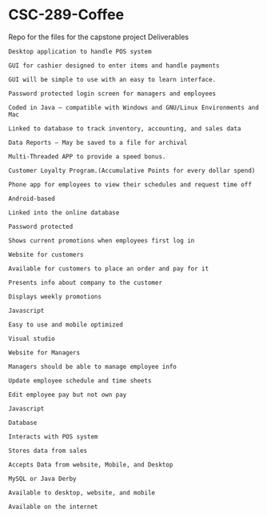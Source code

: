 # CSC-289-Coffee
Repo for the files for the capstone project
Deliverables  

    Desktop application to handle POS system 

    GUI for cashier designed to enter items and handle payments 

    GUI will be simple to use with an easy to learn interface. 

    Password protected login screen for managers and employees 

    Coded in Java – compatible with Windows and GNU/Linux Environments and Mac 

    Linked to database to track inventory, accounting, and sales data 

    Data Reports – May be saved to a file for archival 

    Multi-Threaded APP to provide a speed bonus. 

    Customer Loyalty Program.(Accumulative Points for every dollar spend) 

    Phone app for employees to view their schedules and request time off 

    Android-based  

    Linked into the online database 

    Password protected 

    Shows current promotions when employees first log in 

    Website for customers 

    Available for customers to place an order and pay for it 

    Presents info about company to the customer 

    Displays weekly promotions 

    Javascript  

    Easy to use and mobile optimized 

    Visual studio  

    Website for Managers 

    Managers should be able to manage employee info 

    Update employee schedule and time sheets 

    Edit employee pay but not own pay 

    Javascript 

    Database 

    Interacts with POS system 

    Stores data from sales 

    Accepts Data from website, Mobile, and Desktop 

    MySQL or Java Derby 

    Available to desktop, website, and mobile 

    Available on the internet
